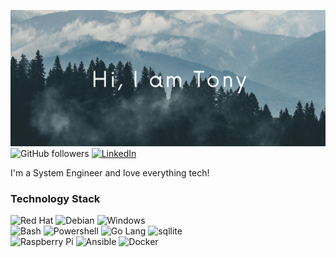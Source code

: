 ![Header Image](https://github.com/acavella/acavella/blob/master/assets/header.png)
![GitHub followers](https://img.shields.io/github/followers/acavella?style=social)
[![LinkedIn](https://img.shields.io/badge/-LinkedIn-0A66C2?logo=linkedin&logoColor=white)](https://www.linkedin.com/in/cavella/)

I'm a System Engineer and love everything tech!

### Technology Stack
![Red Hat](https://img.shields.io/badge/-Red%20Hat-EE0000?logo=redhat&logoColor=white)
![Debian](https://img.shields.io/badge/-Debian-A81D33?logo=debian&logoColor=white)
![Windows](https://img.shields.io/badge/-Windows-0078D6?logo=windows&logoColor=white)\
![Bash](https://img.shields.io/badge/-Bash-4EAA25?logo=gnubash&logoColor=white)
![Powershell](https://img.shields.io/badge/-Powershell-5391FE?logo=powershell&logoColor=white)
![Go Lang](https://img.shields.io/badge/-Go-00ADD8?logo=go&logoColor=white)
![sqllite](https://img.shields.io/badge/-sqlite-003B57?logo=sqlite&logoColor=white)\
![Raspberry Pi](https://img.shields.io/badge/-Raspberry%20Pi-A22846?logo=raspberrypi&logoColor=white)
![Ansible](https://img.shields.io/badge/-Ansible-EE0000?logo=ansible&logoColor=white)
![Docker](https://img.shields.io/badge/-Docker-2496ED?logo=Docker&logoColor=white)


<!--
**acavella/acavella** is a ✨ _special_ ✨ repository because its `README.md` (this file) appears on your GitHub profile.

Here are some ideas to get you started:

- 🔭 I’m currently working on ...
- 🌱 I’m currently learning ...
- 👯 I’m looking to collaborate on ...
- 🤔 I’m looking for help with ...
- 💬 Ask me about ...
- 📫 How to reach me: ...
- 😄 Pronouns: ...
- ⚡ Fun fact: ...
-->
